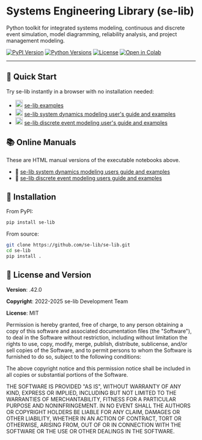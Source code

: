 # Systems Engineering Library (se-lib)

Python toolkit for integrated systems modeling, continuous and discrete event simulation, model diagramming, reliability analysis, and project management modeling.

[![PyPI Version](https://img.shields.io/pypi/v/se-lib)](https://pypi.org/project/se-lib/)
[![Python Versions](https://img.shields.io/pypi/pyversions/se-lib)](https://pypi.org/project/se-lib/)
[![License](https://img.shields.io/badge/license-MIT-green)](LICENSE)
[![Open in Colab](https://colab.research.google.com/assets/colab-badge.svg)](https://colab.research.google.com/drive/1J0Dnb2qmoMiuJWJTAsMQ5c3F6vjn4CzQ?usp=sharing)

---

## 🚀 Quick Start

Try se-lib instantly in a browser with no installation needed:

- <img src="https://colab.research.google.com/img/colab_favicon_256px.png" alt="Colab" width="20"/> [se-lib examples](https://colab.research.google.com/drive/1J0Dnb2qmoMiuJWJTAsMQ5c3F6vjn4CzQ?usp=sharing)
- <img src="https://colab.research.google.com/img/colab_favicon_256px.png" alt="Colab" width="20"/> [se-lib system dynamics modeling user's guide and examples](https://colab.research.google.com/drive/1oE5TBdF-hpJTQbQgSmPgmPoofBgOTR0B?usp=sharing)
- <img src="https://colab.research.google.com/img/colab_favicon_256px.png" alt="Colab" width="20"/> [se-lib discrete event modeling user's guide and examples](https://colab.research.google.com/drive/1arDDaaltEyGLomaGo5ZKVumtviloUAyG?usp=sharing)


## 📚 Online Manuals

These are HTML manual versions of the executable notebooks above.

- 📖 [se-lib system dynamics modeling users guide and examples](http://se-lib.org/manuals/system_dynamics/)
- 📖 [se-lib discrete event modeling users guide and examples](http://se-lib.org/manuals/discrete_event)

## 💾 Installation

From PyPI:
```bash
pip install se-lib
```

From source:
```bash
git clone https://github.com/se-lib/se-lib.git
cd se-lib
pip install .
```

## 📜 License and Version

**Version**: .42.0

**Copyright**: 2022-2025 se-lib Development Team

**License**: MIT

Permission is hereby granted, free of charge, to any person obtaining a copy of this software and associated documentation files (the "Software"), to deal in the Software without restriction, including without limitation the rights to use, copy, modify, merge, publish, distribute, sublicense, and/or sell copies of the Software, and to permit persons to whom the Software is furnished to do so, subject to the following conditions:

The above copyright notice and this permission notice shall be included in all copies or substantial portions of the Software.

THE SOFTWARE IS PROVIDED "AS IS", WITHOUT WARRANTY OF ANY KIND, EXPRESS OR IMPLIED, INCLUDING BUT NOT LIMITED TO THE WARRANTIES OF MERCHANTABILITY, FITNESS FOR A PARTICULAR PURPOSE AND NONINFRINGEMENT. IN NO EVENT SHALL THE AUTHORS OR COPYRIGHT HOLDERS BE LIABLE FOR ANY CLAIM, DAMAGES OR OTHER LIABILITY, WHETHER IN AN ACTION OF CONTRACT, TORT OR OTHERWISE, ARISING FROM, OUT OF OR IN CONNECTION WITH THE SOFTWARE OR THE USE OR OTHER DEALINGS IN THE SOFTWARE.

